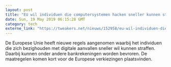 ```yaml
---
layout: post
title: "EU wil individuen die computersystemen hacken sneller kunnen straffen"
date: Sun, 19 May 2019 06:15:28 GMT
category: tech
externe_link: "https://tweakers.net/nieuws/152958/eu-wil-individuen-die-computersystemen-hacken-sneller-kunnen-straffen.html"
---
```


De Europese Unie heeft nieuwe regels aangenomen waarbij het individuen die zich bezighouden met digitale aanvallen sneller wil kunnen straffen. Daarbij kunnen onder andere bankrekeningen worden bevroren. De maatregelen komen kort voor de Europese verkiezingen plaatsvinden.<img src="http://feeds.feedburner.com/~r/tweakers/mixed/~4/nA-isHwUFVw" height="1" width="1" alt=""/>
